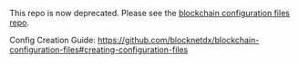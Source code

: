 This repo is now deprecated. Please see the [blockchain configuration files repo](https://github.com/blocknetdx/blockchain-configuration-files).

Config Creation Guide:
https://github.com/blocknetdx/blockchain-configuration-files#creating-configuration-files

